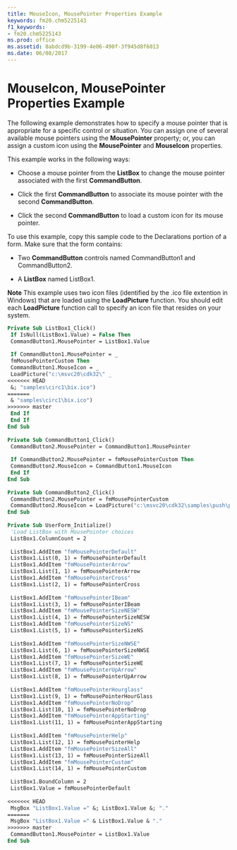 ```yaml
---
title: MouseIcon, MousePointer Properties Example
keywords: fm20.chm5225143
f1_keywords:
- fm20.chm5225143
ms.prod: office
ms.assetid: 8abdcd9b-3199-4e06-490f-3f945d8f6013
ms.date: 06/08/2017
---
```



# MouseIcon, MousePointer Properties Example

The following example demonstrates how to specify a mouse pointer that is appropriate for a specific control or situation. You can assign one of several available mouse pointers using the  **MousePointer** property; or, you can assign a custom icon using the **MousePointer** and **MouseIcon** properties.

This example works in the following ways:




- Choose a mouse pointer from the  **ListBox** to change the mouse pointer associated with the first **CommandButton**.
    
- Click the first  **CommandButton** to associate its mouse pointer with the second **CommandButton**.
    
- Click the second  **CommandButton** to load a custom icon for its mouse pointer.
    

To use this example, copy this sample code to the Declarations portion of a form. Make sure that the form contains:


- Two  **CommandButton** controls named CommandButton1 and CommandButton2.
    
- A  **ListBox** named ListBox1.
    


 **Note**  This example uses two icon files (identified by the .ico file extention in Windows) that are loaded using the  **LoadPicture** function. You should edit each **LoadPicture** function call to specify an icon file that resides on your system.




```vb
Private Sub ListBox1_Click() 
 If IsNull(ListBox1.Value) = False Then 
 CommandButton1.MousePointer = ListBox1.Value 
 
 If CommandButton1.MousePointer = _ 
 fmMousePointerCustom Then 
 CommandButton1.MouseIcon = _ 
 LoadPicture("c:\msvc20\cdk32\" _ 
<<<<<<< HEAD
 &; "samples\circ1\bix.ico") 
=======
 & "samples\circ1\bix.ico") 
>>>>>>> master
 End If 
 End If 
End Sub 
 
Private Sub CommandButton1_Click() 
 CommandButton2.MousePointer = CommandButton1.MousePointer 
 
 If CommandButton2.MousePointer = fmMousePointerCustom Then 
 CommandButton2.MouseIcon = CommandButton1.MouseIcon 
 End If 
End Sub 
 
Private Sub CommandButton2_Click() 
 CommandButton2.MousePointer = fmMousePointerCustom 
 CommandButton2.MouseIcon = LoadPicture("c:\msvc20\cdk32\samples\push\push.ico") 
End Sub 
 
Private Sub UserForm_Initialize() 
 'Load ListBox with MousePointer choices 
 ListBox1.ColumnCount = 2 
 
 ListBox1.AddItem "fmMousePointerDefault" 
 ListBox1.List(0, 1) = fmMousePointerDefault 
 ListBox1.AddItem "fmMousePointerArrow" 
 ListBox1.List(1, 1) = fmMousePointerArrow 
 ListBox1.AddItem "fmMousePointerCross" 
 ListBox1.List(2, 1) = fmMousePointerCross 
 
 ListBox1.AddItem "fmMousePointerIBeam" 
 ListBox1.List(3, 1) = fmMousePointerIBeam 
 ListBox1.AddItem "fmMousePointerSizeNESW" 
 ListBox1.List(4, 1) = fmMousePointerSizeNESW 
 ListBox1.AddItem "fmMousePointerSizeNS" 
 ListBox1.List(5, 1) = fmMousePointerSizeNS 
 
 ListBox1.AddItem "fmMousePointerSizeNWSE" 
 ListBox1.List(6, 1) = fmMousePointerSizeNWSE 
 ListBox1.AddItem "fmMousePointerSizeWE" 
 ListBox1.List(7, 1) = fmMousePointerSizeWE 
 ListBox1.AddItem "fmMousePointerUpArrow" 
 ListBox1.List(8, 1) = fmMousePointerUpArrow 
 
 ListBox1.AddItem "fmMousePointerHourglass" 
 ListBox1.List(9, 1) = fmMousePointerHourGlass 
 ListBox1.AddItem "fmMousePointerNoDrop" 
 ListBox1.List(10, 1) = fmMousePointerNoDrop 
 ListBox1.AddItem "fmMousePointerAppStarting" 
 ListBox1.List(11, 1) = fmMousePointerAppStarting 
 
 ListBox1.AddItem "fmMousePointerHelp" 
 ListBox1.List(12, 1) = fmMousePointerHelp 
 ListBox1.AddItem "fmMousePointerSizeAll" 
 ListBox1.List(13, 1) = fmMousePointerSizeAll 
 ListBox1.AddItem "fmMousePointerCustom" 
 ListBox1.List(14, 1) = fmMousePointerCustom 
 
 ListBox1.BoundColumn = 2 
 ListBox1.Value = fmMousePointerDefault 
 
<<<<<<< HEAD
 MsgBox "ListBox1.Value =" &; ListBox1.Value &; "." 
=======
 MsgBox "ListBox1.Value =" & ListBox1.Value & "." 
>>>>>>> master
 CommandButton1.MousePointer = ListBox1.Value 
End Sub
```


